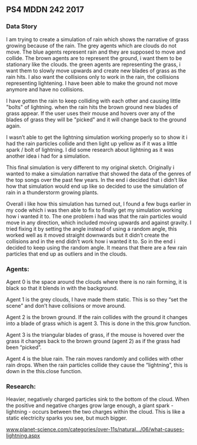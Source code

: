 ## PS4 MDDN 242 2017

### Data Story

I am trying to create a simulation of rain which shows the narrative of grass growing because of the rain. The grey agents which are clouds do not move. The blue agents represent rain and they are supposed to move and collide. The brown agents are to represent the ground, i want them to be stationary like the clouds. the green agents are representing the grass, i want them to slowly move upwards and create new blades of grass as the rain hits. I also want the collisions only to work in the rain, the collisions representing lightening. I have been able to make the ground not move anymore and have no collisions.

I have gotten the rain to keep colliding with each other and causing little "bolts" of lightning. when the rain hits the brown ground new blades of grass appear. If the user uses their mouse and hovers over any of the blades of grass they will be "picked" and it will change back to the ground again.

I wasn’t able to get the lightning simulation working properly so to show it i had the rain particles collide and then light up yellow as if it was a little spark / bolt of lightning. I did some research about lightning as it was another idea i had for a simulation. 

This final simulation is very different to my original sketch. Originally i wanted to make a simulation narrative that showed the data of the genres of the top songs over the past few years. In the end i decided that i didn’t like how that simulation would end up like so decided to use the simulation of rain in a thunderstorm growing plants.

Overall i like how this simulation has turned out, I found a few bugs earlier in my code which i was then able to fix to finally get my simulation working how i wanted it to. The one problem i had was that the rain particles would move in any direction, which included moving upwards and against gravity. I tried fixing it by setting the angle instead of using a random angle, this worked well as it moved straight downwards but it didn’t create the collisions and in the end didn’t work how i wanted it to. So in the end i decided to keep using the random angle. It means that there are a few rain particles that end up as outliers and in the clouds.



### Agents:

Agent 0 is the space around the clouds where there is no rain forming, it is black so that it blends in with the background.

Agent 1 is the grey clouds, I have made them static. This is so they “set the scene” and don’t have collisions or move around.

Agent 2 is the brown ground. If the rain collides with the ground it changes into a blade of grass which is agent 3. This is done in the this.grow function.

Agent 3 is the triangular blades of grass, if the mouse is hovered over the grass it changes back to the brown ground (agent 2) as if the grass had been “picked”.

Agent 4 is the blue rain. The rain moves randomly and collides with other rain drops. When the rain particles collide they cause the “lightning”, this is down in the this.close function.



### Research:

Heavier, negatively charged particles sink to the bottom of the cloud. When the positive and negative charges grow large enough, a giant spark - lightning - occurs between the two charges within the cloud. This is like a static electricity sparks you see, but much bigger.

www.planet-science.com/categories/over-11s/natural.../06/what-causes-lightning.aspx

